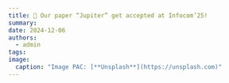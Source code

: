 ```yaml
---
title: 🎉 Our paper “Jupiter” get accepted at Infocom’25!
summary:
date: 2024-12-06
authors:
  - admin
tags:
image:
  caption: "Image PAC: [**Unsplash**](https://unsplash.com)"
---
```

